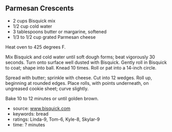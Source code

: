 Parmesan Crescents
------------------

- 2 cups Bisquick mix
- 1/2 cup cold water
- 3 tablespoons butter or margarine, softened
- 1/3 to 1/2 cup grated Parmesan cheese

Heat oven to 425 degrees F.

Mix Bisquick and cold water until soft dough forms; beat vigorously 30
seconds. Turn onto surface well dusted with Bisquick. Gently roll in
Bisquick to coat; shape into ball. Knead 10 times. Roll or pat into
a 14-inch circle.

Spread with butter; sprinkle with cheese. Cut into 12 wedges. Roll up,
beginning at rounded edges. Place rolls, with points underneath, on
ungreased cookie sheet; curve slightly.

Bake 10 to 12 minutes or until golden brown.

- source: www.bisquick.com
- keywords: bread
- ratings: Linda-9, Tom-6, Kyle-8, Skylar-9
- time: ? minutes
